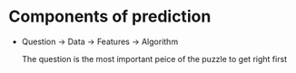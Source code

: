 # Components of prediction

* Question -> Data -> Features -> Algorithm

  The question is the most important peice of the puzzle to get right first
